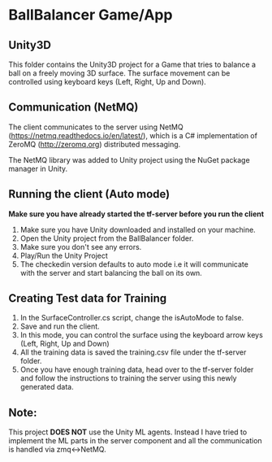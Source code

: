 # BallBalancer Game/App

## Unity3D
This folder contains the Unity3D project for a Game that tries to balance a ball on a freely moving 3D surface. The surface movement can be controlled using keyboard keys (Left, Right, Up and Down). 

## Communication (NetMQ)
The client communicates to the server using NetMQ (https://netmq.readthedocs.io/en/latest/), which is a C# implementation of ZeroMQ (http://zeromq.org) distributed messaging.  

The NetMQ library was added to Unity project using the NuGet package manager in Unity. 


## Running the client (Auto mode)
<b>Make sure you have already started the tf-server before you run the client</b>

1. Make sure you have Unity downloaded and installed on your machine.
2. Open the Unity project from the BallBalancer folder.
3. Make sure you don't see any errors.
4. Play/Run the Unity Project 
5. The checkedin version defaults to auto mode i.e it will communicate with the server and start balancing the ball on its own. 

## Creating Test data for Training 
1. In the SurfaceController.cs script, change the isAutoMode to false.
2. Save and run the client. 
3. In this mode, you can control the surface using the keyboard arrow keys (Left, Right, Up and Down)
4. All the training data is saved the training.csv file under the tf-server folder. 
5. Once you have enough training data, head over to the tf-server folder and follow the instructions to training the server using this newly generated data. 

## Note:
This project <B>DOES NOT</B> use the Unity ML agents. Instead I have tried to implement the ML parts in the server component and all the communication is handled via  zmq<->NetMQ. 
